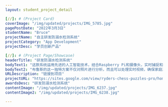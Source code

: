 ```yaml
---
layout: student_project_detail

[//]: # (Project Card)
coverImage: "/img/updated/projects/IMG_5785.jpg"
pagePostDate: "2022年3月3日"
studentName: "Bruce"
projectName: "自主研发防溺水检测系统"
projectCategory: "App Development"
projectDesc: "学员创新产品"

[//]: # (Project Page/Showcase)
headerTitle: "研发防溺水检测系统"
bodyText1: "这款系统运用先进的人工智能技术，结合Raspberry Pi和摄像头，实时捕捉和处理游泳池的视频和照片。其主要功能是检测并标注出接近游泳池的儿童，当儿童与游泳池的界限重叠时，系统将警告家长或监护人，提醒他们注意孩子的安全。"
bodyText2: "布鲁斯的这一独特方案不仅对照片进行分析，而且可以处理实时视频，确保家庭游泳池的安全。快来了解这款可以为孩子们带来额外安全保障的产品吧"
URLDescription: "链接到项目"
projectURL: "https://sites.google.com/view/ryders-chess-puzzles-pro/home"
awardsDesc: "研发防溺水检测系统"
contentImage: "/img/updated/projects/IMG_6237.jpg"
contentImage2: "/img/updated/projects/IMG_6238.jpg"

---
```

